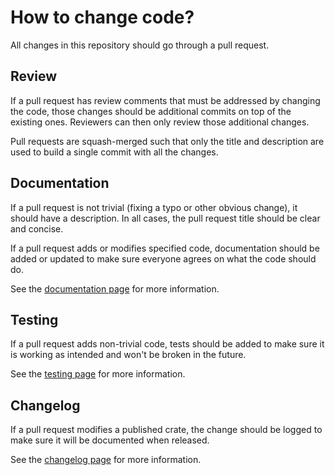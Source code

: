 # How to change code?

All changes in this repository should go through a pull request.

## Review

If a pull request has review comments that must be addressed by changing the code, those changes
should be additional commits on top of the existing ones. Reviewers can then only review those
additional changes.

Pull requests are squash-merged such that only the title and description are used to build a single
commit with all the changes.

## Documentation

If a pull request is not trivial (fixing a typo or other obvious change), it should have a
description. In all cases, the pull request title should be clear and concise.

If a pull request adds or modifies specified code, documentation should be added or updated to make
sure everyone agrees on what the code should do.

See the [documentation page](./documentation.md) for more information.

## Testing

If a pull request adds non-trivial code, tests should be added to make sure it is working as
intended and won't be broken in the future.

See the [testing page](./testing.md) for more information.

## Changelog

If a pull request modifies a published crate, the change should be logged to make sure it will be
documented when released.

See the [changelog page](./changelog.md) for more information.
